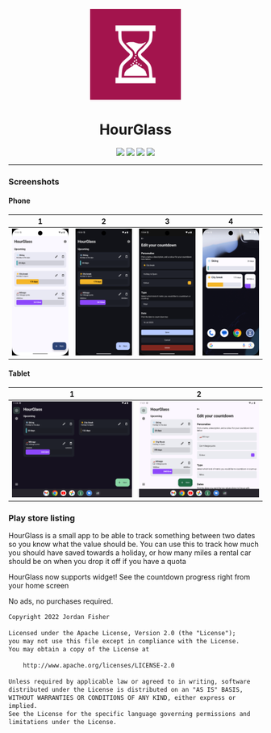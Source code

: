 <p align="center">
  <img width="180" src="res/ic_launcher-playstore.png" />
</p>
<h1 align="center">HourGlass</h1>
<p align="center">
  <a href="https://github.com/thementalgoose/android-hour-glass/releases"><img src="https://img.shields.io/github/v/release/thementalgoose/android-hour-glass"/></a>
  <a href="https://play.google.com/store/apps/details?id=tmg.hourglass"><img src="https://img.shields.io/static/v1?label=Google%20Play&message=%20&logo=google-play&color=success&style=flat"/></a>
  <a href="https://github.com/thementalgoose/android-hour-glass/releases"><img src="https://img.shields.io/static/v1?label=Latest%20Release&message=5.x.x&logo=github&color=blue&style=flat"/></a>
  <a href="https://github.com/thementalgoose/android-hour-glass/actions"><img src="https://github.com/thementalgoose/android-hour-glass/workflows/Release/badge.svg"/></a>
</p>

---

### Screenshots

#### Phone

| 1                                                                   | 2                                                                   | 3                                                                   | 4                                                                   |
|---------------------------------------------------------------------|---------------------------------------------------------------------|---------------------------------------------------------------------|---------------------------------------------------------------------|
| <img src="res/screenshots/raw/phone/hourglass-1.png" width="160" /> | <img src="res/screenshots/raw/phone/hourglass-2.png" width="160" /> | <img src="res/screenshots/raw/phone/hourglass-3.png" width="160" /> | <img src="res/screenshots/raw/phone/hourglass-4.png" width="160" /> |

#### Tablet

| 1                                                                    | 2                                                                    | 
|----------------------------------------------------------------------|----------------------------------------------------------------------|
| <img src="res/screenshots/raw/tablet/hourglass-1.png" width="348" /> | <img src="res/screenshots/raw/tablet/hourglass-2.png" width="348" /> |

### Play store listing

HourGlass is a small app to be able to track something between two dates so you know what the value should be. You can use this to track how much you should have saved towards a holiday, or how many miles a rental car should be on when you drop it off if you have a quota

HourGlass now supports widget! See the countdown progress right from your home screen

No ads, no purchases required.


```
Copyright 2022 Jordan Fisher

Licensed under the Apache License, Version 2.0 (the "License");
you may not use this file except in compliance with the License.
You may obtain a copy of the License at

    http://www.apache.org/licenses/LICENSE-2.0

Unless required by applicable law or agreed to in writing, software
distributed under the License is distributed on an "AS IS" BASIS,
WITHOUT WARRANTIES OR CONDITIONS OF ANY KIND, either express or implied.
See the License for the specific language governing permissions and
limitations under the License.
```
